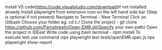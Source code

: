 Install VS code(https://code.visualstudio.com/download)if not installed alraedy 
Install playwright from extension icon on the left hand side  bar (Step is optional if not present)
Navigate to Terminal - New Terminal 
Click on Gitbash
Choose your folder eg: cd c:/
Clone the project - git clone https://github.com/Parnshresth/Open-EMR.git(Specify your own path) 
Open the project in IDEest
Write code using bash terminal - npm install
To execute test use command :npx playwright test tests/openEMR.spec.js
npx playwright show-report
